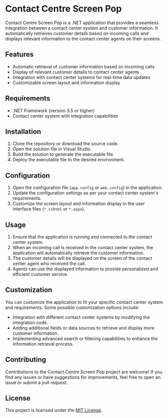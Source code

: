# Contact Centre Screen Pop

Contact Centre Screen Pop is a .NET application that provides a seamless integration between a contact center system and customer information. It automatically retrieves customer details based on incoming calls and displays relevant information to the contact center agents on their screens.

## Features

- Automatic retrieval of customer information based on incoming calls
- Display of relevant customer details to contact center agents
- Integration with contact center systems for real-time data updates
- Customizable screen layout and information display

## Requirements

- .NET Framework (version 3.5 or higher)
- Contact center system with integration capabilities

## Installation

1. Clone the repository or download the source code.
2. Open the solution file in Visual Studio.
3. Build the solution to generate the executable file.
4. Deploy the executable file to the desired environment.

## Configuration

1. Open the configuration file (`app.config` or `web.config`) in the application.
2. Update the configuration settings as per your contact center system's requirements.
3. Customize the screen layout and information display in the user interface files (`*.cshtml` or `*.aspx`).

## Usage

1. Ensure that the application is running and connected to the contact center system.
2. When an incoming call is received in the contact center system, the application will automatically retrieve the customer information.
3. The customer details will be displayed on the screen of the contact center agent who received the call.
4. Agents can use the displayed information to provide personalized and efficient customer service.

## Customization

You can customize the application to fit your specific contact center system and requirements. Some possible customization options include:

- Integration with different contact center systems by modifying the integration code.
- Adding additional fields or data sources to retrieve and display more customer information.
- Implementing advanced search or filtering capabilities to enhance the information retrieval process.

## Contributing

Contributions to the Contact Centre Screen Pop project are welcome! If you find any issues or have suggestions for improvements, feel free to open an issue or submit a pull request.

## License

This project is licensed under the [MIT License](LICENSE).



